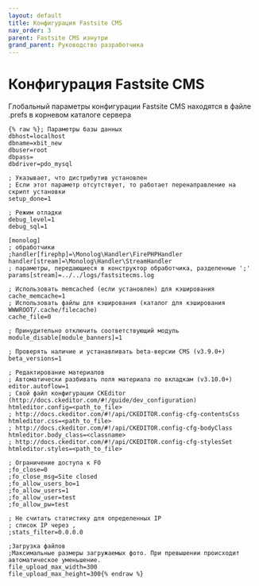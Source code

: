 ```yaml
---
layout: default
title: Конфигурация Fastsite CMS
nav_order: 3
parent: Fastsite CMS изнутри
grand_parent: Руководство разработчика
---
```


# Конфигурация Fastsite CMS

Глобальный параметры конфигурации Fastsite CMS находятся в файле .prefs в корневом каталоге сервера

	{% raw %}; Параметры базы данных
	dbhost=localhost
	dbname=xbit_new
	dbuser=root
	dbpass=
	dbdriver=pdo_mysql

	; Указывает, что дистрибутив установлен
	; Если этот параметр отсутствует, то работает перенаправление на скрипт установки
	setup_done=1

	; Режим отладки
	debug_level=1
    debug_sql=1
    
    [monolog]
    ; обработчики
    ;handler[firephp]=\Monolog\Handler\FirePHPHandler
    handler[stream]=\Monolog\Handler\StreamHandler
    ; параметры, передающиеся в конструктор обработчика, разделенные ';'
    params[stream]=../../logs/fastsitecms.log    

	; Использовать memcached (если установлен) для кэширования
	cache_memcache=1
	; Использовать файлы для кэширования (каталог для кэширования WWWROOT/.cache/filecache)
	cache_file=0

	; Принудительно отключить соответствующий модуль
	module_disable[module_banners]=1

	; Проверять наличие и устанавливать beta-версии CMS (v3.9.0+)
	beta_versions=1

	; Редактирование материалов
	; Автоматически разбивать поля материала по вкладкам (v3.10.0+)
	editor.autoflow=1
	; Свой файл конфигурации CKEditor (http://docs.ckeditor.com/#!/guide/dev_configuration)
	htmleditor.config=<path_to_file>
	; http://docs.ckeditor.com/#!/api/CKEDITOR.config-cfg-contentsCss
	htmleditor.css=<path_to_file>
	; http://docs.ckeditor.com/#!/api/CKEDITOR.config-cfg-bodyClass
	htmleditor.body_class=<classname>
	; http://docs.ckeditor.com/#!/api/CKEDITOR.config-cfg-stylesSet
	htmleditor.styles=<path_to_file>

	; Ограничение доступа к FO
	;fo_close=0
	;fo_close_msg=Site closed
	;fo_allow_users_bo=1
	;fo_allow_users=1
	;fo_allow_user=test
	;fo_allow_pw=test

	; Не считать статистику для определенных IP
	; список IP через ,
	;stats_filter=0.0.0.0

	;Загрузка файлов
	;Максимальные размеры загружаемых фото. При превышении происходит автоматическое уменьшение.
	file_upload_max_width=300
	file_upload_max_height=300{% endraw %}